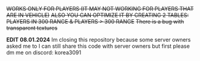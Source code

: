 ~~WORKS ONLY FOR PLAYERS (IT MAY NOT WORKING FOR PLAYERS THAT ARE IN VEHICLE)~~
~~ALSO YOU CAN OPTIMIZE IT BY CREATING 2 TABLES:~~
~~PLAYERS IN 300 RANGE & PLAYERS > 300 RANGE~~
~~There is a bug with transparent textures~~

**EDIT 08.01.2024**
Im closing this repository because some server owners asked me to
I can still share this code with server owners but first please dm me on discord: korea3091
